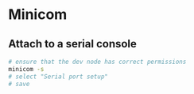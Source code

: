 # Minicom

## Attach to a serial console

```bash
# ensure that the dev node has correct permissions
minicom -s
# select "Serial port setup"
# save
```
